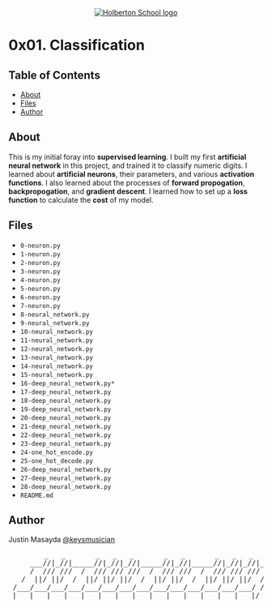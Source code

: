 <p align="center">
  <a href=#>
    <img src="https://intranet.hbtn.io/assets/holberton-logo-full-black-157ccfa3d2134776c1e3f78c0fe682968e8848b64fcacc6187976044f75f35a8.png" alt="Holberton School logo">
  </a>
</p>

# 0x01. Classification

## Table of Contents
* [About](#about)
* [Files](#files)
* [Author](#author)

## About
This is my initial foray into **supervised learning**. I built my first **artificial neural network** in this project, and trained it to classify numeric digits. I learned about **artificial neurons**, their parameters, and various **activation functions**. I also learned about the processes of **forward propogation**, **backpropogation**, and **gradient descent**. I learned how to set up a **loss function** to calculate the **cost** of my model.

## Files
* `0-neuron.py`
* `1-neuron.py`
* `2-neuron.py`
* `3-neuron.py`
* `4-neuron.py`
* `5-neuron.py`
* `6-neuron.py`
* `7-neuron.py`
* `8-neural_network.py`
* `9-neural_network.py`
* `10-neural_network.py`
* `11-neural_network.py`
* `12-neural_network.py`
* `13-neural_network.py`
* `14-neural_network.py`
* `15-neural_network.py`
* `16-deep_neural_network.py*`
* `17-deep_neural_network.py`
* `18-deep_neural_network.py`
* `19-deep_neural_network.py`
* `20-deep_neural_network.py`
* `21-deep_neural_network.py`
* `22-deep_neural_network.py`
* `23-deep_neural_network.py`
* `24-one_hot_encode.py`
* `25-one_hot_decode.py`
* `26-deep_neural_network.py`
* `27-deep_neural_network.py`
* `28-deep_neural_network.py`
* `README.md`

## Author
Justin Masayda [@keysmusician](https://github.com/keysmusician)
<pre align="center">
      _   _       _   _   _       _   _       _   _   _
     ___//|_//|_____//|_//|_//|_____//|_//|_____//|_//|_//|___
     /  /// ///  /  /// /// ///  /  /// ///  /  /// /// ///  / |
   /  ||/ ||/  /  ||/ ||/ ||/  /  ||/ ||/  /  ||/ ||/ ||/  / /
 /___/___/___/___/___/___/___/___/___/___/___/___/___/___/ /
|___|___|___|___|___|___|___|___|___|___|___|___|___|___|/
</pre>
<p><span style="font-family: 'Lucida Console'; line-height: 14px; font-size: 14px; display: inline-block;">&nbsp;</span></p>
